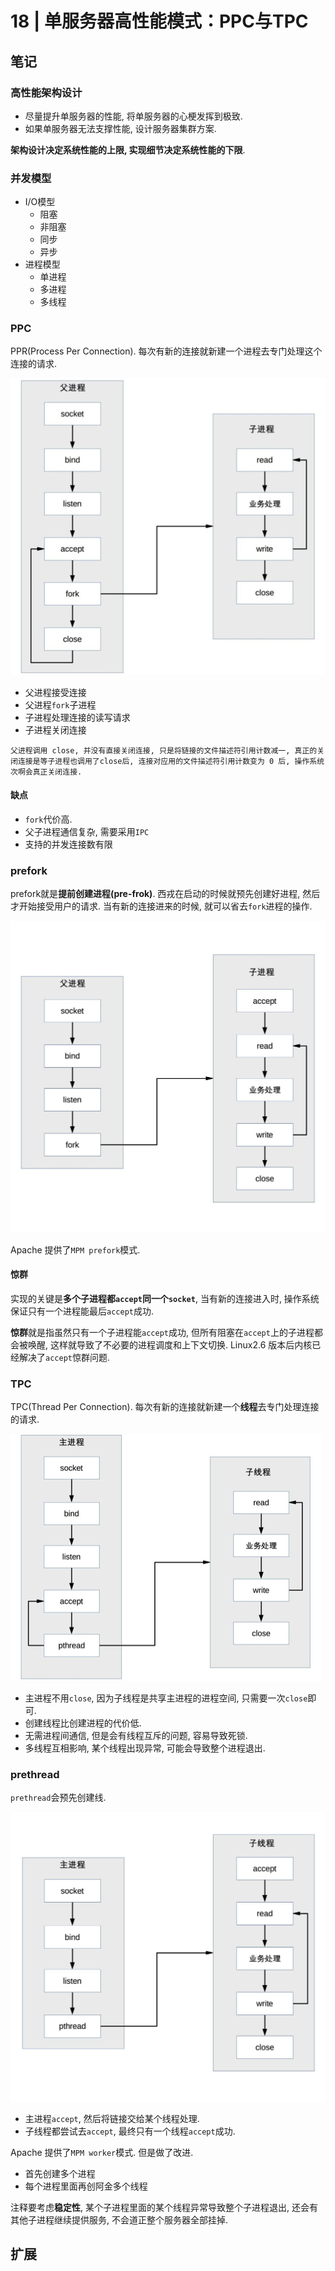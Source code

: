 # 18 | 单服务器高性能模式：PPC与TPC

## 笔记

### 高性能架构设计

* 尽量提升单服务器的性能, 将单服务器的心梗发挥到极致.
* 如果单服务器无法支撑性能, 设计服务器集群方案.

**架构设计决定系统性能的上限, 实现细节决定系统性能的下限**.

### 并发模型

* I/O模型
	* 阻塞
	* 非阻塞
	* 同步
	* 异步
* 进程模型
	* 单进程
	* 多进程
	* 多线程

### PPC

PPR(Process Per Connection). 每次有新的连接就新建一个进程去专门处理这个连接的请求.

![](./img/18_01.png)

* 父进程接受连接
* 父进程`fork`子进程
* 子进程处理连接的读写请求
* 子进程关闭连接

```
父进程调用 close, 并没有直接关闭连接, 只是将链接的文件描述符引用计数减一, 真正的关闭连接是等子进程也调用了close后, 连接对应用的文件描述符引用计数变为 0 后, 操作系统次啊会真正关闭连接.
```

#### 缺点

* `fork`代价高.
* 父子进程通信复杂, 需要采用`IPC`
* 支持的并发连接数有限

### prefork

prefork就是**提前创建进程(pre-frok)**. 西戎在启动的时候就预先创建好进程, 然后才开始接受用户的请求. 当有新的连接进来的时候, 就可以省去`fork`进程的操作.

![](./img/18_02.jpg)

Apache 提供了`MPM prefork`模式.

#### 惊群

实现的关键是**多个子进程都`accept`同一个`socket`**, 当有新的连接进入时, 操作系统保证只有一个进程能最后`accept`成功. 

**惊群**就是指虽然只有一个子进程能`accept`成功, 但所有阻塞在`accept`上的子进程都会被唤醒, 这样就导致了不必要的进程调度和上下文切换. Linux2.6 版本后内核已经解决了`accept`惊群问题.

### TPC

TPC(Thread Per Connection). 每次有新的连接就新建一个**线程**去专门处理连接的请求.

![](./img/18_03.png)

* 主进程不用`close`, 因为子线程是共享主进程的进程空间, 只需要一次`close`即可.
* 创建线程比创建进程的代价低.
* 无需进程间通信, 但是会有线程互斥的问题, 容易导致死锁.
* 多线程互相影响, 某个线程出现异常, 可能会导致整个进程退出.

### prethread

`prethread`会预先创建线.

![](./img/18_04.jpg)

* 主进程`accept`, 然后将链接交给某个线程处理.
* 子线程都尝试去`accept`, 最终只有一个线程`accept`成功.

Apache 提供了`MPM worker`模式. 但是做了改进.

* 首先创建多个进程
* 每个进程里面再创阿金多个线程

注释要考虑**稳定性**, 某个子进程里面的某个线程异常导致整个子进程退出, 还会有其他子进程继续提供服务, 不会道正整个服务器全部挂掉.

## 扩展